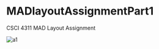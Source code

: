 # MADlayoutAssignmentPart1
CSCI 4311 MAD Layout Assignment

![a1](https://user-images.githubusercontent.com/61687175/171995224-48afba61-2347-402f-8758-a9f212bb2005.png)
 
 
